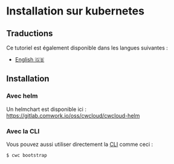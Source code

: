 # Installation sur kubernetes

## Traductions

Ce tutoriel est également disponible dans les langues suivantes :

* [English 🇬🇧](../../../../../tutorials/selfhosted/installation/kubernetes.md)

## Installation

### Avec helm

Un helmchart est disponible ici : https://gitlab.comwork.io/oss/cwcloud/cwcloud-helm

### Avec la CLI

Vous pouvez aussi utiliser directement la [CLI](../../cli/README.md) comme ceci :

```shell
$ cwc bootstrap
```
